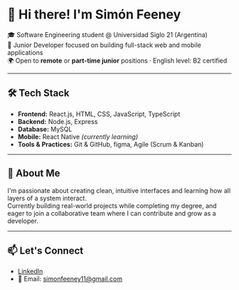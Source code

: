 # 👋 Hi there! I'm Simón Feeney

🎓 Software Engineering student @ Universidad Siglo 21 (Argentina)  
🚀 Junior Developer focused on building full-stack web and mobile applications  
🌍 Open to **remote** or **part-time junior** positions · English level: B2 certified

---

## 🛠️ Tech Stack

- **Frontend:** React.js, HTML, CSS, JavaScript, TypeScript
- **Backend:** Node.js, Express  
- **Database:** MySQL  
- **Mobile:** React Native *(currently learning)* 
- **Tools & Practices:** Git & GitHub, figma, Agile (Scrum & Kanban)

---

## 📌 About Me

I'm passionate about creating clean, intuitive interfaces and learning how all layers of a system interact.  
Currently building real-world projects while completing my degree, and eager to join a collaborative team where I can contribute and grow as a developer.

---

## 📫 Let's Connect

- [LinkedIn](https://www.linkedin.com/in/simon-feeney-dev/)  
- 📧 Email: simonfeeney11@gmail.com